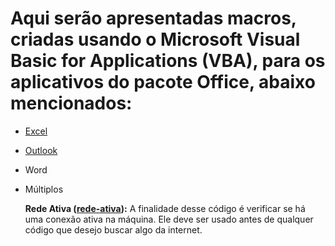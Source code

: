 # Aqui serão apresentadas macros, criadas usando o Microsoft Visual Basic for Applications (VBA), para os aplicativos do pacote Office, abaixo mencionados:

- [Excel](https://github.com/cfprocha/codigos/tree/main/VBA/Excel)
- [Outlook](https://github.com/cfprocha/codigos/tree/main/VBA/Outlook)
- Word
- Múltiplos

    **Rede Ativa ([rede-ativa](https://github.com/cfprocha/codigos/blob/main/VBA/rede-ativa.bas)):**
    A finalidade desse código é verificar se há uma conexão ativa na máquina. Ele deve ser usado antes de qualquer código que desejo buscar algo da internet.
